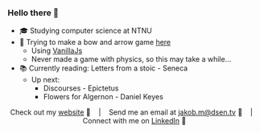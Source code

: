 ### Hello there 👋

- 🎓 Studying computer science at NTNU
- 🏹 Trying to make a bow and arrow game <a href="https://jlmadsen.github.io">here</a>
    - Using [VanillaJs](http://vanilla-js.com/)
    - Never made a game with physics, so this may take a while...
- 📚 Currently reading: Letters from a stoic - Seneca
    - Up next: 
        - Discourses - Epictetus
        - Flowers for Algernon - Daniel Keyes

<div align="middle">
  
Check out my [website][Website] :link: &nbsp;&nbsp;&nbsp;|&nbsp;&nbsp;&nbsp;
Send me an email at jakob.m@dsen.tv :speech_balloon: &nbsp;&nbsp;&nbsp;|&nbsp;&nbsp;&nbsp;
Connect with me on [LinkedIn][LinkedIn] :necktie:

</div>

[Website]:https://jakoblm.com/
[LinkedIn]:https://www.linkedin.com/in/jakoblm/

<!--![visitors](https://visitor-badge.laobi.icu/badge?page_id=jlmadsen.jlmadsen)-->

<!--
- 📧 How to reach me: jakob.m@dsen.tv
- 🌐 Check out my site: <a href="https://jakoblm.com">jakoblm.com</a>
-->
